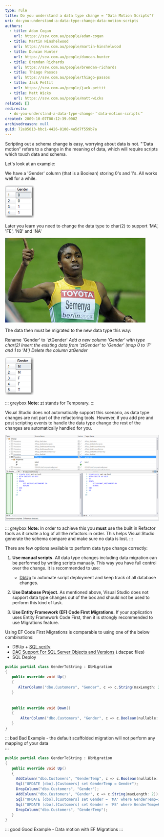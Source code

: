 ```yaml
---
type: rule
title: Do you understand a data type change = "Data Motion Scripts"?
uri: do-you-understand-a-data-type-change-data-motion-scripts
authors:
  - title: Adam Cogan
    url: https://ssw.com.au/people/adam-cogan
  - title: Martin Hinshelwood
    url: https://ssw.com.au/people/martin-hinshelwood
  - title: Duncan Hunter
    url: https://ssw.com.au/people/duncan-hunter
  - title: Brendan Richards
    url: https://ssw.com.au/people/brendan-richards
  - title: Thiago Passos
    url: https://ssw.com.au/people/thiago-passos
  - title: Jack Pettit
    url: https://ssw.com.au/people/jack-pettit
  - title: Matt Wicks
    url: https://ssw.com.au/people/matt-wicks
related: []
redirects:
  - do-you-understand-a-data-type-change-＂data-motion-scripts＂
created: 2009-10-07T00:12:39.000Z
archivedreason: null
guid: 72e85813-bbc1-4426-8108-4a5d7f559b7a
---
```

Scripting out a schema change is easy, worrying about data is not. "'Data motion" refers to a change in the meaning of data, which will require scripts which touch data and schema. 

Let's look at an example:   

<!--endintro-->

We have a 'Gender' column (that is a Boolean) storing 0's and 1's. All works well for a while.

![Figure: Anything wrong this Gender column?](TableBit.jpg)

Later you learn you need to change the data type to char(2) to support 'MA', 'FE', 'NB' and 'NA' 

![Figure: Caster Semenya was the first to teach us a thing or two about the right data type for Gender](CasterSemenya.jpg)

The data then must be migrated to the new data type this way:

Rename 'Gender' to 'ztGender' 
*Add a new column 'Gender' with type char(2)
Insert the existing data from 'ztGender' to 'Gender' (map 0 to 'F' and 1 to 'M')
Delete the column ztGender*

![Figure: Changing the data type and data required a "Data Motion Script"](TableChar.jpg)  

::: greybox
**Note:** zt stands for Temporary.
:::

Visual Studio does not automatically support this scenario, as data type changes are not part of the refactoring tools. However, if you add pre and post scripting events to handle the data type change the rest of the changes are automatically handled for you.

![Figure: Don't use Visual Studio Schema Compare Tool (aka Data Dude)](microsoft-schema-compare.png)

::: greybox 
**Note:** In order to achieve this you **must** use the built in Refactor tools as it create a log of all the refactors in order. This helps Visual Studio generate the schema compare and make sure no data is lost.
:::

There are few options available to perform data type change correctly:

1. **Use manual scripts.** All data type changes including data migration can be performed by writing scripts manualy. This way you have full control over the change. It is recommended to use:

   * [DbUp](http://dbup.github.io/) to automate script deployment and keep track of all database changes.

2. **Use Database Project.** As mentioned above, Visual Studio does not support data type changes out of the box and should not be used to perform this kind of task.
3. **Use Entity Framework (EF) Code First Migrations.** If your application uses Entity Framework Code First, then it is strongly recommended to use Migrations feature.

Using EF Code First Migrations is comparable to using one of the below combinations:

* DBUp + [SQL verify](https://www.nuget.org/packages/SSW.SqlVerify.EF/)
* [DAC Support For SQL Server Objects and Versions](https://technet.microsoft.com/en-us/library/ee210549%28v=sql.110%29.aspx) (.dacpac files)
* SQL Deploy

```csharp
public partial class GenderToString : DbMigration
{
   public override void Up()
   {
      AlterColumn("dbo.Customers", "Gender", c => c.String(maxLength: 2));
   }
        
   
   public override void Down()
   {
       AlterColumn("dbo.Customers", "Gender", c => c.Boolean(nullable: false));
   }
}
```

::: bad
Bad Example - the default scaffolded migration will not perform any mapping of your data\
:::

```csharp
public partial class GenderToString : DbMigration
{
   public override void Up()
   {
     AddColumn("dbo.Customers", "GenderTemp", c => c.Boolean(nullable: false));
     Sql("UPDATE [dbo].[Customers] set GenderTemp = Gender");
     DropColumn("dbo.Customers", "Gender");
     AddColumn("dbo.Customers", "Gender", c => c.String(maxLength: 2));
     Sql("UPDATE [dbo].[Customers] set Gender = 'MA' where GenderTemp=1");
     Sql("UPDATE [dbo].[Customers] set Gender = 'FE' where GenderTemp=0");
     DropColumn("dbo.Customers", "GenderTemp");
   }
}
```

::: good
Good Example - Data motion with EF Migrations
:::
